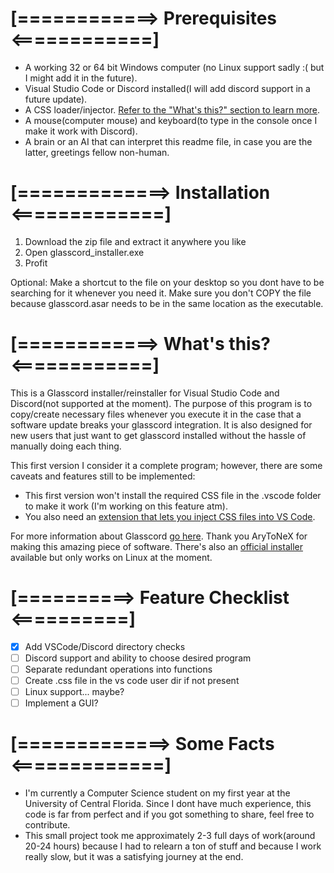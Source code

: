 # [============> Prerequisites <============]

- A working 32 or 64 bit Windows computer (no Linux support sadly :( but I might add it in the future).
- Visual Studio Code or Discord installed(I will add discord support in a future update).
- A CSS loader/injector. [Refer to the "What's this?" section to learn more](#VSCodeExtension).
- A mouse(computer mouse) and keyboard(to type in the console once I make it work with Discord).
- A brain or an AI that can interpret this readme file, in case you are the latter, greetings fellow
  non-human.

# [=============> Installation <=============]

1. Download the zip file and extract it anywhere you like
2. Open glasscord_installer.exe
3. Profit

Optional: Make a shortcut to the file on your desktop so you dont have to be searching for it whenever
you need it. Make sure you don't COPY the file because glasscord.asar needs to be in the same location
as the executable.

# [============> What's this? <============]

This is a Glasscord installer/reinstaller for Visual Studio Code and Discord(not supported at the moment).
The purpose of this program is to copy/create necessary files whenever you execute it in the case that a
software update breaks your glasscord integration. It is also designed for new users that just want to get
glasscord installed without the hassle of manually doing each thing.

This first version I consider it a complete program; however, there are some caveats and features still to
be implemented:

* This first version won't install the required CSS file in the .vscode folder to make it work (I'm working
  on this feature atm).
* You also need an [extension that lets you inject CSS files into VS Code](https://marketplace.visualstudio.com/items?itemName=be5invis.vscode-custom-css).

For more information about Glasscord [go here](https://github.com/AryToNeX/Glasscord). Thank you AryToNeX for making this amazing piece of software.
There's also an [official installer](https://github.com/AryToNeX/Glasscordify) available but only works on Linux at the moment.

# [==========> Feature Checklist <==========]
- [X] Add VSCode/Discord directory checks
- [ ] Discord support and ability to choose desired program
- [ ] Separate redundant operations into functions
- [ ] Create .css file in the vs code user dir if not present
- [ ] Linux support... maybe?
- [ ] Implement a GUI?

# [=============> Some Facts <=============]

- I'm currently a Computer Science student on my first year at the University of Central Florida. 
  Since I dont have much experience, this code is far from perfect and if you got something to 
  share, feel free to contribute.
- This small project took me approximately 2-3 full days of work(around 20-24 hours) because I 
  had to relearn a ton of stuff and because I work really slow, but it was a satisfying journey 
  at the end.
